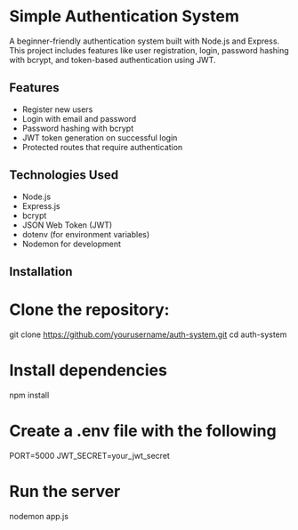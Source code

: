 # Simple Authentication System
A beginner-friendly authentication system built with Node.js and Express. This project includes features like user registration, login, password hashing with bcrypt, and token-based authentication using JWT.

## Features
- Register new users
- Login with email and password
- Password hashing with bcrypt
- JWT token generation on successful login
- Protected routes that require authentication


## Technologies Used
- Node.js
- Express.js
- bcrypt
- JSON Web Token (JWT)
- dotenv (for environment variables)
- Nodemon for development

## Installation
# Clone the repository:
git clone https://github.com/yourusername/auth-system.git
cd auth-system

# Install dependencies
npm install

# Create a .env file with the following
PORT=5000
JWT_SECRET=your_jwt_secret

# Run the server
nodemon app.js